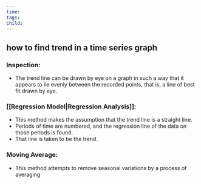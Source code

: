 ```yaml
---
time: 
tags: 
child:
---
```

## how to find trend in a time series graph
### Inspection:
- The trend line can be drawn by eye on a graph in such a way that it appears to lie evenly between the recorded points, that is, a line of best fit drawn by eye.
### [[Regression Model|Regression Analysis]]:
- This method makes the assumption that the trend line is a straight line.
- Periods of time are numbered, and the regression line of the data on those periods is found.
- That line is taken to be the trend.
### Moving Average:
- This method attempts to remove seasonal variations by a process of averaging
